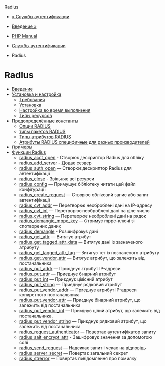 Radius

-   [« Службы аутентификации](refs.remote.auth.html)
    
-   [Введение »](intro.radius.html)
    
-   [PHP Manual](index.html)
    
-   [Службы аутентификации](refs.remote.auth.html)
    
-   Radius
    

# Radius

-   [Введение](intro.radius.html)
-   [Установка и настройка](radius.setup.html)
    -   [Требования](radius.requirements.html)
    -   [Установка](radius.installation.html)
    -   [Настройка во время выполнения](radius.configuration.html)
    -   [Типы ресурсов](radius.resources.html)
-   [Предопределённые константы](radius.constants.html)
    -   [Опции RADIUS](radius.constants.options.html)
    -   [типы пакетов RADIUS](radius.constants.packets.html)
    -   [Типы атрибутов RADIUS](radius.constants.attributes.html)
    -   [Атрибуты RADIUS специфичные для разных производителей](radius.constants.vendor-specific.html)
-   [Примеры](radius.examples.html)
-   [Функции Radius](ref.radius.html)
    -   [radius\_acct\_open](function.radius-acct-open.html) - Створює дескриптор Radius для обліку
    -   [radius\_add\_server](function.radius-add-server.html) - Додає сервер
    -   [radius\_auth\_open](function.radius-auth-open.html) — Створює дескриптор Radius для автентифікації
    -   [radius\_close](function.radius-close.html) - Звільняє всі ресурси
    -   [radius\_config](function.radius-config.html) — Примушує бібліотеку читати цей файл конфігурації
    -   [radius\_create\_request](function.radius-create-request.html) — Створює обліковий запис або запит автентифікації
    -   [radius\_cvt\_addr](function.radius-cvt-addr.html) — Перетворює необроблені дані на IP-адресу
    -   [radius\_cvt\_int](function.radius-cvt-int.html) — Перетворює необроблені дані на ціле число
    -   [radius\_cvt\_string](function.radius-cvt-string.html) — Перетворює необроблені дані на рядок
    -   [radius\_demangle\_mppe\_key](function.radius-demangle-mppe-key.html) — Отримує mppe-ключі зі спотворених даних
    -   [radius\_demangle](function.radius-demangle.html) - Розшифровує дані
    -   [radius\_get\_attr](function.radius-get-attr.html) — Витягує атрибут
    -   [radius\_get\_tagged\_attr\_data](function.radius-get-tagged-attr-data.html) — Витягує дані із зазначеного атрибуту
    -   [radius\_get\_tagged\_attr\_tag](function.radius-get-tagged-attr-tag.html) — Витягує тег із позначеного атрибуту
    -   [radius\_get\_vendor\_attr](function.radius-get-vendor-attr.html) — Витягує атрибут, що залежить від постачальника
    -   [radius\_put\_addr](function.radius-put-addr.html) — Приєднує атрибут IP-адреси
    -   [radius\_put\_attr](function.radius-put-attr.html) — Приєднує бінарний атрибут
    -   [radius\_put\_int](function.radius-put-int.html) — Приєднує цілісний атрибут
    -   [radius\_put\_string](function.radius-put-string.html) — Приєднує рядковий атрибут
    -   [radius\_put\_vendor\_addr](function.radius-put-vendor-addr.html) — Приєднує атрибут IP-адреси конкретного постачальника
    -   [radius\_put\_vendor\_attr](function.radius-put-vendor-attr.html) — Приєднує бінарний атрибут, що залежить від постачальника
    -   [radius\_put\_vendor\_int](function.radius-put-vendor-int.html) — Приєднує цілий атрибут, що залежить від постачальника.
    -   [radius\_put\_vendor\_string](function.radius-put-vendor-string.html) — Приєднує рядковий атрибут, що залежить від постачальника
    -   [radius\_request\_authenticator](function.radius-request-authenticator.html) — Повертає аутентифікатор запиту
    -   [radius\_salt\_encrypt\_attr](function.radius-salt-encrypt-attr.html) - Зашифровує значення за допомогою солі
    -   [radius\_send\_request](function.radius-send-request.html) — Надсилає запит і чекає на відповідь
    -   [radius\_server\_secret](function.radius-server-secret.html) — Повертає загальний секрет
    -   [radius\_strerror](function.radius-strerror.html) — Повертає повідомлення про помилку